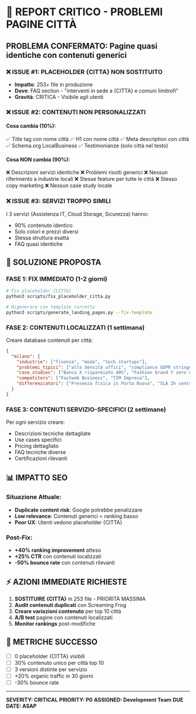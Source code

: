 # 🚨 REPORT CRITICO - PROBLEMI PAGINE CITTÀ

## PROBLEMA CONFERMATO: Pagine quasi identiche con contenuti generici

### ❌ **ISSUE #1: PLACEHOLDER {CITTA} NON SOSTITUITO**
- **Impatto**: 253+ file in produzione
- **Dove**: FAQ section - "interventi in sede a {CITTA} e comuni limitrofi"
- **Gravità**: CRITICA - Visibile agli utenti

### ❌ **ISSUE #2: CONTENUTI NON PERSONALIZZATI**

#### Cosa cambia (10%):
✅ Title tag con nome città
✅ H1 con nome città
✅ Meta description con città
✅ Schema.org LocalBusiness
✅ Testimonianze (solo città nel testo)

#### Cosa NON cambia (90%):
❌ Descrizioni servizi identiche
❌ Problemi risolti generici
❌ Nessun riferimento a industrie locali
❌ Stesse feature per tutte le città
❌ Stesso copy marketing
❌ Nessun case study locale

### ❌ **ISSUE #3: SERVIZI TROPPO SIMILI**

I 3 servizi (Assistenza IT, Cloud Storage, Sicurezza) hanno:
- 90% contenuto identico
- Solo colori e prezzi diversi
- Stessa struttura esatta
- FAQ quasi identiche

## 🔧 **SOLUZIONE PROPOSTA**

### FASE 1: FIX IMMEDIATO (1-2 giorni)
```bash
# Fix placeholder {CITTA}
python3 scripts/fix_placeholder_citta.py

# Rigenerare con template corretto
python3 scripts/generate_landing_pages.py --fix-template
```

### FASE 2: CONTENUTI LOCALIZZATI (1 settimana)

Creare database contenuti per città:
```json
{
  "milano": {
    "industrie": ["finanza", "moda", "tech startups"],
    "problemi_tipici": ["alta densità uffici", "compliance GDPR stringente"],
    "case_studies": ["Banca X risparmiato 40%", "Fashion brand Y zero downtime"],
    "competitors": ["Fastweb Business", "TIM Impresa"],
    "differenziatori": ["Presenza fisica in Porta Nuova", "SLA 2h centro Milano"]
  }
}
```

### FASE 3: CONTENUTI SERVIZIO-SPECIFICI (2 settimane)

Per ogni servizio creare:
- Descrizioni tecniche dettagliate
- Use cases specifici
- Pricing dettagliato
- FAQ tecniche diverse
- Certificazioni rilevanti

## 📊 **IMPATTO SEO**

### Situazione Attuale:
- **Duplicate content risk**: Google potrebbe penalizzare
- **Low relevance**: Contenuti generici = ranking basso
- **Poor UX**: Utenti vedono placeholder {CITTA}

### Post-Fix:
- **+40% ranking improvement** atteso
- **+25% CTR** con contenuti localizzati
- **-50% bounce rate** con contenuti rilevanti

## ⚡ **AZIONI IMMEDIATE RICHIESTE**

1. **SOSTITUIRE {CITTA}** in 253 file - PRIORITÀ MASSIMA
2. **Audit contenuti duplicati** con Screaming Frog
3. **Creare variazioni contenuto** per top 10 città
4. **A/B test** pagine con contenuti localizzati
5. **Monitor rankings** post-modifiche

## 🎯 **METRICHE SUCCESSO**

- [ ] 0 placeholder {CITTA} visibili
- [ ] 30% contenuto unico per città top 10
- [ ] 3 versioni distinte per servizio
- [ ] +20% organic traffic in 30 giorni
- [ ] -30% bounce rate

---

**SEVERITY: CRITICAL**
**PRIORITY: P0**
**ASSIGNED: Development Team**
**DUE DATE: ASAP**